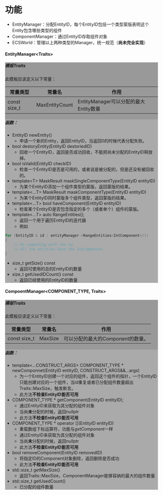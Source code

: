 # 功能
* EntityManager：分配EntityID，每个EntityID包括一个类型蒙版表明这个Entity包含哪些类型的组件
* ComponentManager：通过EntityID存取组件对象
* ECSWorld：管理以上两种类型的Manager，统一规范（**尚未完全实现**）

#### EntityManager\<Traits\>
<div style="background: #999999">

##### 模板Traits

此模板应该定义以下常量：

常量类型 | 常量名 | 作用
---------|--------|-------
const size_t | MaxEntityCount | EntityManager可以分配的最大Entity数量

<div style="background: #aaaaaa">

##### 函数：
* EntityID	newEntity()  
  * 申请一个新的Entity，返回EntityID，当返回0的时候代表分配失败。
* bool destoryEntity(EntityID destoriedID)
  * 回收一个EntityID，返回是否成功回收，不能把尚未分配的EntityID释放掉。
* bool		isValid(EntityID checkID)
  * 检查一个EntityID是否是可用的，或者说是被分配的，但是还没有被回收的。
* template\<T\> MaskResult maskSingleComponentType(EntityID entityID)
  * 为某个EntityID添加一个组件类型的蒙版，返回蒙版的结果。
* template\<...T\> MaskResult	maskComponentType(EntityID entityID)
  * 为某个EntityID同时蒙版多个组件类型，返回蒙版的结果。
* template\<...T\> bool haveComponent(EntityID entityID)
  * 检查某个EntityID是否包含指定的多个（或者单个）组件的蒙版。
* template\<...T\> auto RangeEntities();
  * 返回一个用于遍历EntityID的迭代器
  * 例如
```c++
for (EntityID & id : entityManager->RangeEntities<IntComponent>())
{
    // Do something with the id.
    // All the entities have the IntComponent.
}
```
* size_t getSize() const
  * 返回可使用的总的EntityID的数量
* size_t getUsedIDCount() const
  * 返回已经使用的EntityID的数量

</div>
</div>

<!--EntityManager-->



#### CompoentManager\<COMPONENT_TYPE, Traits\>
<div style="background: #999999">

##### 模板Traits

此模板应该定义以下常量：

常量类型 | 常量名 | 作用
---------|--------|-------
const size_t | MaxSize | 可以分配的最大的Component的数量。

<div style="background: #aaaaaa">

##### 函数：
* template<...CONSTRUCT_ARGS> COMPONENT_TYPE *	newComponnet(EntityID entityID, CONSTRUCT_ARGS&&...args)
  * 为一个EntityID创建一个对应的组件，返回这个组件的指针，一个EntityID只能创建对应的一个组件，当id重复或者已分配组件数量超出Traits::MaxSize，触发断言。
  * 此方法**不检查EntityID能否可用**
* COMPONENT_TYPE *	getComponent(EntityID entityID);
  * 通过EntityID来获取为其分配的组件对象
  * 当尚**未**分配的时候，返回nullptr
  * 此方法**不检查EntityID能否可用**
* COMPONENT_TYPE *	operator [](EntityID entityID)
  * 重载数组下标运算符，功能与*getComponent*一样
  * 通过EntityID来获取为其分配的组件对象
  * 当尚**未**分配的时候，返回nullptr
  * 此方法**不检查EntityID能否可用**
* bool removeComponent(EntityID removedID)
  * 将指定ID的Component对象删除，返回删除是否成功
  * 此方法**不检查EntityID能否可用**
* std::size_t getMaxSize()
  * 返回Traits::MaxSize，ComponentManager能够容纳的最大的组件数量
* std::size_t getUsedCount()
  * 已分配的组件数量
</div>
</div>

